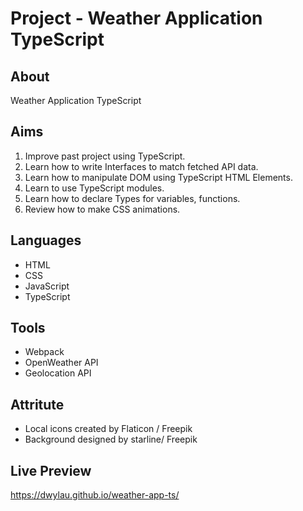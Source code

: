 # Project - Weather Application TypeScript

## About

Weather Application TypeScript

## Aims

1. Improve past project using TypeScript.
2. Learn how to write Interfaces to match fetched API data.
3. Learn how to manipulate DOM using TypeScript HTML Elements.
4. Learn to use TypeScript modules.
5. Learn how to declare Types for variables, functions.
6. Review how to make CSS animations.

## Languages

- HTML
- CSS
- JavaScript
- TypeScript

## Tools

- Webpack
- OpenWeather API
- Geolocation API

## Attritute

- Local icons created by Flaticon / Freepik
- Background designed by starline/ Freepik

## Live Preview

https://dwylau.github.io/weather-app-ts/
